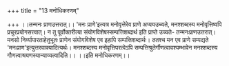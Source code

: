 +++
title = "13 मनोधिकरणम्"

+++
।।तन्मनः प्राणउत्तरात्।। 'मनः प्राणे'इत्यत्र मनोवृत्तेरेव प्राणे अप्ययउच्यते, मनश्शब्दस्य मनोवृत्तिष्वपि प्रचुरप्रयोगसत्त्वात्। न तु पूर्वोक्तरीत्या संयोगविशेषस्सम्पत्तिशब्दार्थ इति प्राप्ते उच्यते- तन्मनःप्राणउत्तरात्। मनसो निर्व्यापारताहेतुभूतः प्राणेन संयोगविशेष एव इहापि सम्पत्तिशब्दार्थः। ततश्च मन एव प्राणे सम्पद्यते 'मनःप्राण'इत्युत्तरवाक्यादित्यर्थः। मनश्शब्दस्य मनोवृत्तिपरत्वेऽपि सम्पत्तिश्रुतेर्गौणत्वावश्यम्भावेन मनश्शब्दस्य गौणत्वाश्रयणस्यान्याय्यत्वादिति।। ।।इति मनोधिकरणम्।।